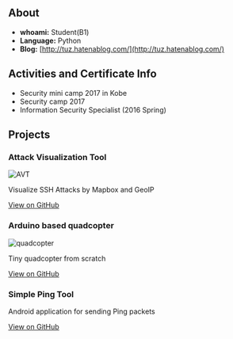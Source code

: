 ## About
- **whoami:** Student(B1)
- **Language:** Python
- **Blog:** [http://tuz.hatenablog.com/](http://tuz.hatenablog.com/)


## Activities and Certificate Info
- Security mini camp 2017 in Kobe
- Security camp 2017
- Information Security Specialist (2016 Spring)


## Projects
### Attack Visualization Tool
![AVT](http://tuz358.github.io/img/avt.gif)

Visualize SSH Attacks by Mapbox and GeoIP

[View on GitHub](http://github.com/tuz358/)

### Arduino based quadcopter
![quadcopter](http://tuz358.github.io/img/quadcopter.png)

Tiny quadcopter from scratch

[View on GitHub](http://github.com/tuz358/quadcopter_mk-I/)

### Simple Ping Tool
Android application for sending Ping packets

[View on GitHub](http://github.com/tuz358/Simple-Ping-Tool/)

<!--
### IDS using Desktop Mascot
[View on GitHub](http://github.com/tuz358/IDS-Desktop-Mascot/)


## Contacts
**email:** orca00358[at]gmail.com
**Twitter:** [@_7U2_](http://twitter.com/_7U2_)
**GitHub:** [@tuz358](http://github.com/tuz358/)


## Welcome to GitHub Pages

You can use the [editor on GitHub](https://github.com/tuz358/tuz358.github.io/edit/master/index.md) to maintain and preview the content for your website in Markdown files.

Whenever you commit to this repository, GitHub Pages will run [Jekyll](https://jekyllrb.com/) to rebuild the pages in your site, from the content in your Markdown files.

### Markdown

Markdown is a lightweight and easy-to-use syntax for styling your writing. It includes conventions for

```markdown
Syntax highlighted code block

# Header 1
## Header 2
### Header 3

- Bulleted
- List

1. Numbered
2. List

**Bold** and _Italic_ and `Code` text

[Link](url) and ![Image](src)
```

For more details see [GitHub Flavored Markdown](https://guides.github.com/features/mastering-markdown/).

### Jekyll Themes

Your Pages site will use the layout and styles from the Jekyll theme you have selected in your [repository settings](https://github.com/tuz358/tuz358.github.io/settings). The name of this theme is saved in the Jekyll `_config.yml` configuration file.

### Support or Contact

Having trouble with Pages? Check out our [documentation](https://help.github.com/categories/github-pages-basics/) or [contact support](https://github.com/contact) and we’ll help you sort it out.
-->

